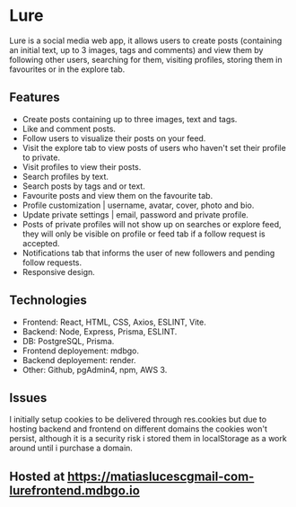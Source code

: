 # Lure  

Lure is a social media web app, it allows users to create posts (containing an initial text, up to 3 images, tags and comments) and view them by following other users, searching for them, visiting profiles, storing them in favourites or in the explore tab.

## Features

- Create posts containing up to three images, text and tags.
- Like and comment posts.
- Follow users to visualize their posts on your feed.
- Visit the explore tab to view posts of users who haven't set their profile to private.
- Visit profiles to view their posts.
- Search profiles by text.
- Search posts by tags and or text.
- Favourite posts and view them on the favourite tab.
- Profile customization | username, avatar, cover, photo and bio.
- Update private settings | email, password and private profile.
- Posts of private profiles will not show up on searches or explore feed, they will only be visible on profile or feed tab if a follow request is accepted.
- Notifications tab that informs the user of new followers and pending follow requests.
- Responsive design.
## Technologies
- Frontend: React, HTML, CSS, Axios, ESLINT, Vite.
- Backend: Node, Express, Prisma, ESLINT.
- DB: PostgreSQL, Prisma.
- Frontend deployement: mdbgo.
- Backend deployement: render.
- Other: Github, pgAdmin4, npm, AWS 3.
## Issues
I initially setup cookies to be delivered through res.cookies but due to hosting backend and frontend on different domains the cookies won't persist, although it is a security risk i stored them in localStorage as a work around until i purchase a domain.
## Hosted at https://matiaslucescgmail-com-lurefrontend.mdbgo.io
